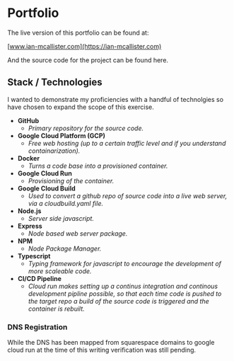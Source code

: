 # Portfolio
The live version of this portfolio can be found at:

[www.ian-mcallister.com](https://ian-mcallister.com)

And the source code for the project can be found here.

## Stack / Technologies
I wanted to demonstrate my proficiencies with a handful of technolgies so have chosen to expand the scope of this exercise.

* __GitHub__
    * _Primary repository for the source code._
* __Google Cloud Platform (GCP)__
    * _Free web hosting (up to a certain traffic level and if you understand containarization)._
* __Docker__
    * _Turns a code base into a provisioned container._
* __Google Cloud Run__
    * _Provisioning of the container._
* __Google Cloud Build__
    * _Used to convert a github repo of source code into a live web server, via a cloudbuild.yaml file._
* __Node.js__
    * _Server side javascript._
* __Express__
    * _Node based web server package._
* __NPM__
    * _Node Package Manager._
* __Typescript__
    * _Typing framework for javascript to encourage the development of more scaleable code._
* __CI/CD Pipeline__
    * _Cloud run makes setting up a continus integration and continous development pipline possible, so that each time code is pushed to the target repo a build of the source code is triggered and the container is rebuilt._

### DNS Registration
While the DNS has been mapped from squarespace domains to google cloud run at the time of this writing verification was still pending.